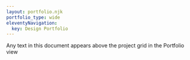 ```yaml
---
layout: portfolio.njk
portfolio_type: wide
eleventyNavigation:
  key: Design Portfolio
---
```


Any text in this document appears above the project grid in the Portfolio view
